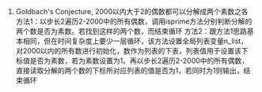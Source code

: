 1. Goldbach's Conjecture, 2000以内大于2的偶数都可以分解成两个素数之各
方法1：以步长2遍历2-2000中的所有偶数，调用isprime方法分别判断分解的两个数是否为素数。若找到这样的两个数，而结束循环
方法2：跟方法1思路基本相同，但在时间复杂度上要少一层循环，该方法设置全局列表变量n_list，对2000以内的所有数进行初始化，数作为列表的下表，列表值用于设置该下标值是否为素数，若为素数设置为1。再以步长2遍历2-2000中的所有偶数，直接读取分解的两个数的下标所对应列表的值是否为1，若同时为1则输出，结束循环
